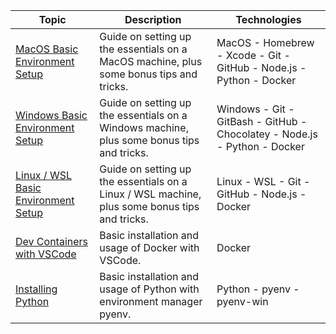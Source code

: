 | Topic | Description | Technologies |
|-------|-------------|--------------|
| [MacOS Basic Environment Setup]() | Guide on setting up the essentials on a MacOS machine, plus some bonus tips and tricks. | MacOS - Homebrew - Xcode - Git - GitHub - Node.js - Python - Docker |
| [Windows Basic Environment Setup]() | Guide on setting up the essentials on a Windows machine, plus some bonus tips and tricks. | Windows - Git - GitBash - GitHub - Chocolatey - Node.js - Python - Docker |
| [Linux / WSL Basic Environment Setup]() | Guide on setting up the essentials on a Linux / WSL machine, plus some bonus tips and tricks. | Linux - WSL - Git - GitHub - Node.js - Docker |
| [Dev Containers with VSCode]() | Basic installation and usage of Docker with VSCode. | Docker |
| [Installing Python]() | Basic installation and usage of Python with environment manager pyenv. | Python - pyenv - pyenv-win |